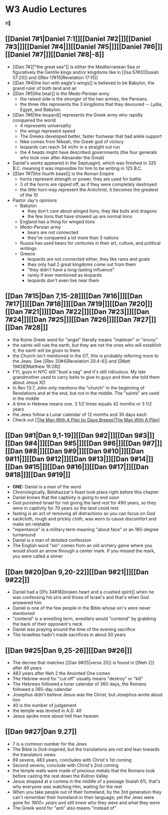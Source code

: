 # W3 Audio Lectures

#🥀

## [[Daniel 7#1|Daniel 7:1]][[Daniel 7#2|]][[Daniel 7#3|]][[Daniel 7#4|]][[Daniel 7#5|]][[Daniel 7#6|]][[Daniel 7#7|]][[Daniel 7#8|-8]]

- [[Dan 7#2|"the great sea"]] is either the Mediterranean Sea or figuratively the Gentile kings and/or kingdoms like in [[Isa 57#20|Isaiah 57:20]] and [[Rev 17#15|Revelation 17:15]]
- [[Dan 7#4|the lion with eagle's wings]] is believed to be Babylon, the grand ruler of both land and air
- [[Dan 7#5|the bear]] is the Medo-Persian army
	- the raised side is the stronger of the two armies, the Persians.
	- the three ribs represents the 3 kingdoms that they devoured -- Lydia, Egypt, and Babylon.
- [[Dan 7#6|the leopard]] represents the Greek army who rapidly conquered the world
	- 4 represents universality
	- the wings represent speed
	- The Greeks developed better, faster footwear that had ankle support
	- Nike comes from Nikeah, the Greek god of victory
	- leopards can reach 34 mi/hr in a straight out run
	- the 4 heads might have described governments (the four generals who took over after Alexander the Great)
- Daniel's works appeared in the Septuagint, which was finished in 325 B.C. meaning it was impossible for him to be writing in 125 B.C.
- [[Dan 7#7|the fourth beast]] is the Roman Empire
	- horns represent strength or power, they are used for battle
	- 3 of the horns are ripped off, as if they were completely destroyed
	- the little horn may represent the Antichrist, it becomes the greatest of the 10
- Pastor Jay's opinions
	- Babylon
		- they don't care about winged lions, they like bulls and dragons
		- the few lions that have showed up are normal lions
	- England has a thing for winged lions
	- Medo-Persian army
		- bears are not connected
		- they've conquered a lot more than 3 nations
	- Russia has used bears for centuries in their art, culture, and political writings
	- Greece
		- leopards are not connected either, they like rams and goats
		- they only had 2 great kingdoms come out from them
		- "they didn't have a long-lasting influence"
		- rarely if ever mentioned as leopards
		- leopards don't even live near them
## [[Dan 7#15|Dan 7,15-28]][[Dan 7#16|]][[Dan 7#17|]][[Dan 7#18|]][[Dan 7#19|]][[Dan 7#20|]][[Dan 7#21|]][[Dan 7#22|]][[Dan 7#23|]][[Dan 7#24|]][[Dan 7#25|]][[Dan 7#26|]][[Dan 7#27|]][[Dan 7#28|]]
- the Koine Greek word for "angel" literally means "mailman" or "envoy"
- the saints will rule the earth, but they are not the ones who will establish it; the earth will be *given* to them
- the Church isn't mentioned in the OT, this is probably referring more to the Jews. See [[Rev 20#4|Revelation 20:4-6]] and [[Matt 19#28|Matthew 19:28]]
- FYI, guys in NYC still "bust a sag" and it's still ridiculous. My late grandmother used to carry belts to give to guys and then she told them about Jesus XD
- In Rev 13:7, John only mentions the "church" in the beginning of Revelations and at the end, but not in the middle. The "saints" are used in the middle
- A time in Hebrew means one. 3 1/2 times equals 42 months or 3 1/2 years
- the Jews follow a Lunar calendar of 12 months and 30 days each
- Check out [[The Man With A Plan by Dave Breese|The Man With A Plan]]
## [[Dan 9#1|Dan 9,1-19]][[Dan 9#2|]][[Dan 9#3|]][[Dan 9#4|]][[Dan 9#5|]][[Dan 9#6|]][[Dan 9#7|]][[Dan 9#8|]][[Dan 9#9|]][[Dan 9#10|]][[Dan 9#11|]][[Dan 9#12|]][[Dan 9#13|]][[Dan 9#14|]][[Dan 9#15|]][[Dan 9#16|]][[Dan 9#17|]][[Dan 9#18|]][[Dan 9#19|]]
- **ONE:** Daniel is a man of the word
- Chronologically, Belshazzar's feast took place right before this chapter
- Daniel knows that the captivity is going to end soon
- God punished Israel for not giving the land rest for 490 years, so they were in captivity for 70 years so the land could rest
- fasting is an act of removing all distractions so you can focus on God
- sackcloth, rough and prickly cloth, was worn to cause discomfort and make sin relatable
- "repentance" is a military term meaning "about face" or an 180-degree turnaround
- Daniel is a man of *detailed* confession
- The English word "sin" comes from an old archery game where you would shoot an arrow through a center mark. If you missed the mark, you were called a sinner
## [[Dan 9#20|Dan 9,20-22]][[Dan 9#21|]][[Dan 9#22|]]
- Daniel had a [[Ps 34#18|broken heart and a crushed spirit]] when he was confessing his sins and those of Israel's and that's when God answered him
- Daniel is one of the few people in the Bible whose sin's were never mentioned
- "contend" is a wrestling term, wrestlers would "contend" by grabbing the back of their opponent's neck
- Daniel was praying around the time of the evening sacrifice
- The Israelites hadn't made sacrifices in about 50 years
## [[Dan 9#25|Dan 9,25-26]][[Dan 9#26|]]
- The decree that matches [[Dan 9#25|verse 25]] is found in [[Neh 2]] after 49 years
- 483 years after Neh 2 the Anointed One comes
- The Hebrew word for "cut off" usually means "destroy" or "kill"
- The Hebrews followed a lunar calendar of 360 days, the Romans followed a 365-day calendar
- Josephus didn't believe Jesus was the Christ, but Josephus wrote about him
- 40 is the number of judgement
- the temple was leveled in A.D. 40
- Jesus spoke more about hell than heaven
## [[Dan 9#27|Dan 9.27]]
- 7 is a common number for the Jews
- The Bible is God-inspired, but the translations are not and lean towards the translators views
- 69 sevens, 483 years, concludes with Christ's 1st coming
- Second sevens, conclude with Christ's 2nd coming
- the temple walls were made of precious metals that the Romans took before casting the rest down the Kidron Valley
- Jesus stopped at a comma in the middle of a passage (Isaiah 61), that's why everyone was watching Him, waiting for the rest
- When you take people out of their homeland, by the 3rd generation they can't remember their homeland or their language; yet the Jews were gone for *1900+ years* and still knew who they were and what they were
- The Greek word for "anti" also means "instead of"


[//begin]: # "Autogenerated link references for markdown compatibility"
[The Man With A Plan by Dave Breese|The Man With A Plan]: <../../../../50-59-sources/52 Bookshelf/51.01 Poetry/The Man With A Plan by Dave Breese.md> "The Man With A Plan"
[//end]: # "Autogenerated link references"
